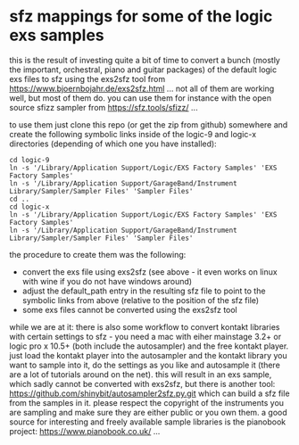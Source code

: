 # sfz mappings for some of the logic exs samples

this is the result of investing quite a bit of time to convert a bunch (mostly the important, orchestral, piano and guitar packages) of the default logic exs files to sfz using the exs2sfz tool from https://www.bjoernbojahr.de/exs2sfz.html ... not all of them are working well, but most of them do. you can use them for instance with the open source sfizz sampler from https://sfz.tools/sfizz/ ...

to use them just clone this repo (or get the zip from github) somewhere and create the following symbolic links inside of the logic-9 and logic-x directories (depending of which one you have installed):

```
cd logic-9
ln -s '/Library/Application Support/Logic/EXS Factory Samples' 'EXS Factory Samples'
ln -s '/Library/Application Support/GarageBand/Instrument Library/Sampler/Sampler Files' 'Sampler Files'
cd ..
cd logic-x
ln -s '/Library/Application Support/Logic/EXS Factory Samples' 'EXS Factory Samples'
ln -s '/Library/Application Support/GarageBand/Instrument Library/Sampler/Sampler Files' 'Sampler Files'
```

the procedure to create them was the following:
* convert the exs file using exs2sfz (see above - it even works on linux with wine if you do not have windows around)
* adjust the default_path entry in the resulting sfz file to point to the symbolic links from above (relative to the position of the sfz file)
* some exs files cannot be converted using the exs2sfz tool

while we are at it: there is also some workflow to convert kontakt libraries with certain settings to sfz - you need a mac with eiher mainstage 3.2+ or logic pro x 10.5+ (both include the autosampler) and the free kontakt player. just load the kontakt player into the autosampler and the kontakt library you want to sample into it, do the settings as you like and autosample it (there are a lot of tutorials around on the net). this will result in an exs sample, which sadly cannot be converted with exs2sfz, but there is another tool: https://github.com/shinybit/autosampler2sfz.py.git which can build a sfz file from the samples in it. please respect the copyright of the instruments you are sampling and make sure they are either public or you own them. a good source for interesting and freely available sample libraries is the pianobook project: https://www.pianobook.co.uk/ ...
